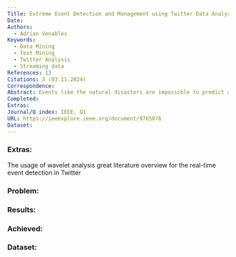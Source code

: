 ```yaml
---
Title: Extreme Event Detection and Management using Twitter Data Analysis
Date: 
Authors:
  - Adrian Venables
Keywords:
  - Data Mining
  - Text Mining
  - Twitter Analysis
  - Streaming data
References: 13
Citations: 3 (03.11.2024)
Correspondence: 
Abstract: Events like the natural disasters are impossible to predict and are inevitable. The best course of action in that scenario is to effectively detect the event and respond to it accordingly. With quick detection and tangible information retrieval, casualties can be greatly reduced. Traditionally, this has been a tiring task as the data was siphoned from human observers or expensive equipment. In countries with scarce economies, the acquisition of these equipment can prove herculean and relying on individual human observers may lead to the spread of misinformation. An inexpensive and reliable solution to this problem can be found in the form of a system which facilitates the detection of extreme real-world events through the reactions of people on online social networks like Twitter. Unusual bursts in traffic from Twitter can be detected and this can be associated with an event. Moreover, the system can monitor the Twittersphere for rescue requests that appear on Twitter at the aftermath of an extreme event. Thanks to the containerized designed and hence its scalability, this model can undergo worldwide deployment with ease.
Completed: 
Extras: 
Journal/Q index: IEEE, Q1
URL: https://ieeexplore.ieee.org/document/9765076
Dataset:
---
```



### Extras: 
The usage of wavelet analysis
great literature overview for the real-time event detection in Twitter
### Problem: 
### Results: 
### Achieved: 
### Dataset:


